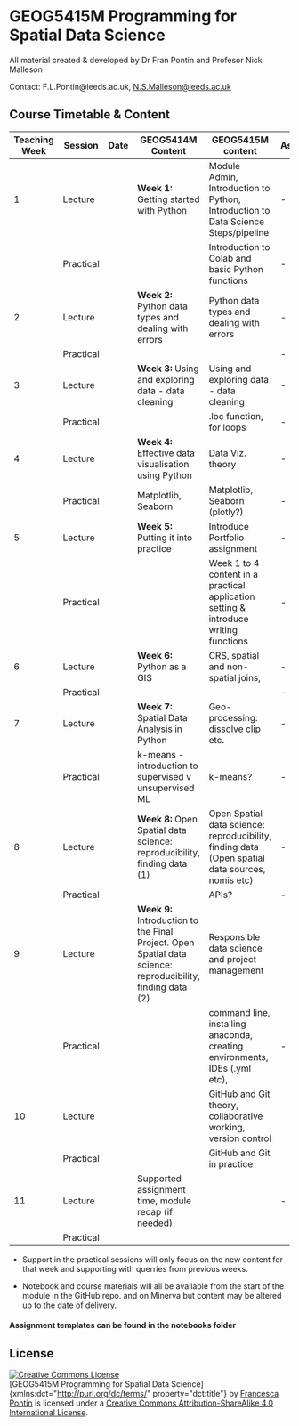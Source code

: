 # GEOG5415M Programming for Spatial Data Science

All material created & developed by Dr Fran Pontin and Profesor Nick Malleson 

Contact: F.L.Pontin\@leeds.ac.uk, N.S.Malleson@leeds.ac.uk

## Course Timetable & Content
| **Teaching Week** | Session   | **Date** | **GEOG5414M Content**                                                                                       | GEOG5415M content                                                                                | **Assessment** |
|-------------------|-----------|----------|-------------------------------------------------------------------------------------------------------------|--------------------------------------------------------------------------------------------------|----------------|
| 1                 | Lecture   |          | **Week 1:** Getting started with Python                                                                     | Module Admin, Introduction to Python, Introduction to Data Science Steps/pipeline                | \-             |
|                   | Practical |          |                                                                                                             | Introduction to Colab and basic Python functions                                                 | \-             |
| 2                 | Lecture   |          | **Week 2:** Python data types and dealing with errors                                                       | Python data types and dealing with errors                                                        | \-             |
|                   | Practical |          |                                                                                                             |                                                                                                  | \-             |
| 3                 | Lecture   |          | **Week 3:** Using and exploring data - data cleaning                                                        | Using and exploring data - data cleaning                                                         | \-             |
|                   | Practical |          |                                                                                                             | .loc function, for loops                                                                         | \-             |
| 4                 | Lecture   |          | **Week 4:** Effective data visualisation using Python                                                       | Data Viz. theory                                                                                 | \-             |
|                   | Practical |          | Matplotlib, Seaborn                                                                                         | Matplotlib, Seaborn (plotly?)                                                                    | \-             |
| 5                 | Lecture   |          | **Week 5:** Putting it into practice                                                                        | Introduce Portfolio assignment                                                                   | \-             |
|                   | Practical |          |                                                                                                             | Week 1 to 4 content in a practical application setting & introduce writing functions             | \-             |
| 6                 | Lecture   |          | **Week 6:** Python as a GIS                                                                                 | CRS, spatial and non-spatial joins,                                                              | \-             |
|                   | Practical |          |                                                                                                             |                                                                                                  | \-             |
| 7                 | Lecture   |          | **Week 7:** Spatial Data Analysis in Python                                                                 | Geo-processing: dissolve clip etc.                                                                            | \-             |
|                   | Practical |          | k-means - introduction to supervised v unsupervised ML                                                      | k-means?                                                                                         | \-             |
| 8                 | Lecture   |          | **Week 8:** Open Spatial data science: reproducibility, finding data (1)                                    | Open Spatial data science: reproducibility, finding data (Open spatial data sources, nomis etc)  | \-             |
|                   | Practical |          |                                                                                                             | APIs?                                                                                            | \-             |
| 9                 | Lecture   |          | **Week 9:** Introduction to the Final Project. Open Spatial data science: reproducibility, finding data (2) | Responsible data science and project management                                                  |                |
|                   | Practical |          |                                                                                                             | command line, installing anaconda, creating environments, IDEs (.yml etc),                             | \-             |
| 10                | Lecture   |          |                                                                                                             | GitHub and Git theory, collaborative working, version control                                    |                |
|                   | Practical |          |                                                                                                             | GitHub and Git in practice                                                                       |                |
| 11                | Lecture   |          | Supported assignment time, module recap (if needed)                                                         |                                                                                                  | \-             |
|                   | Practical |          |                                                                                                             |                                                                                                  |                |

-   Support in the practical sessions will only focus on the new content for that week and supporting with querries from previous weeks.

-   Notebook and course materials will all be available from the start of the module in the GitHub repo. and on Minerva but content may be altered up to the date of delivery.

#### Assignment templates can be found in the notebooks folder

## License

<a rel="license" href="http://creativecommons.org/licenses/by-sa/4.0/"><img src="https://i.creativecommons.org/l/by-sa/4.0/88x31.png" alt="Creative Commons License" style="border-width:0"/></a><br />[GEOG5415M Programming for Spatial Data Science]{xmlns:dct="http://purl.org/dc/terms/" property="dct:title"} by <a xmlns:cc="http://creativecommons.org/ns#" href="https://orcid.org/0000-0002-7143-8718" property="cc:attributionName" rel="cc:attributionURL">Francesca Pontin</a> is licensed under a <a rel="license" href="http://creativecommons.org/licenses/by-sa/4.0/">Creative Commons Attribution-ShareAlike 4.0 International License</a>.
